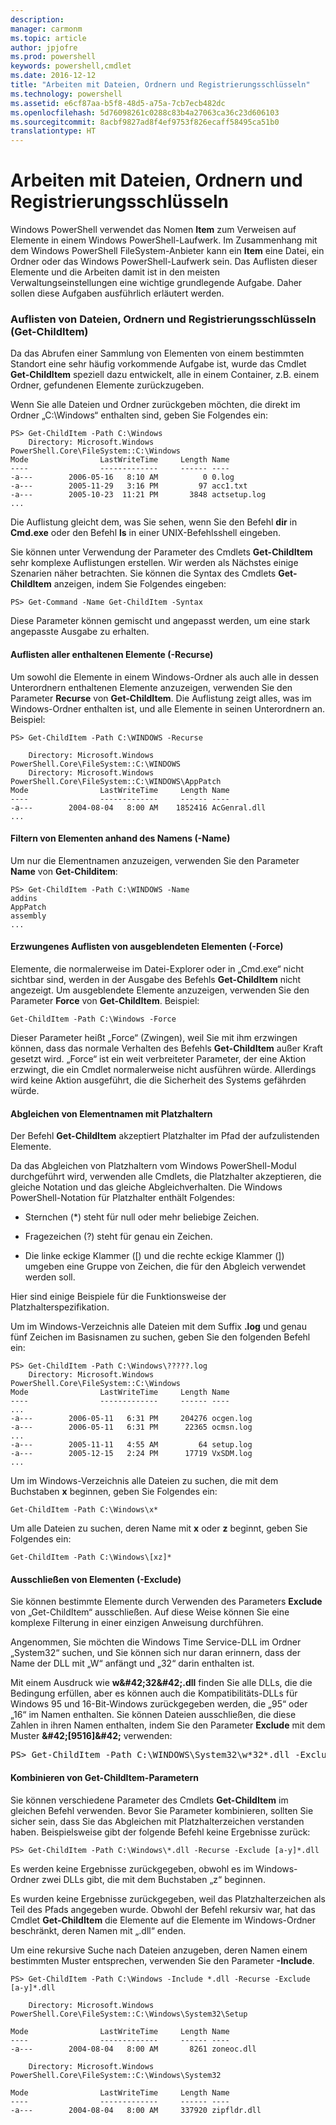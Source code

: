 ```yaml
---
description: 
manager: carmonm
ms.topic: article
author: jpjofre
ms.prod: powershell
keywords: powershell,cmdlet
ms.date: 2016-12-12
title: "Arbeiten mit Dateien, Ordnern und Registrierungsschlüsseln"
ms.technology: powershell
ms.assetid: e6cf87aa-b5f8-48d5-a75a-7cb7ecb482dc
ms.openlocfilehash: 5d76098261c0288c83b4a27063ca36c23d606103
ms.sourcegitcommit: 8acbf9827ad8f4ef9753f826ecaff58495ca51b0
translationtype: HT
---
```

# <a name="working-with-files-folders-and-registry-keys"></a>Arbeiten mit Dateien, Ordnern und Registrierungsschlüsseln
Windows PowerShell verwendet das Nomen **Item** zum Verweisen auf Elemente in einem Windows PowerShell-Laufwerk. Im Zusammenhang mit dem Windows PowerShell FileSystem-Anbieter kann ein **Item** eine Datei, ein Ordner oder das Windows PowerShell-Laufwerk sein. Das Auflisten dieser Elemente und die Arbeiten damit ist in den meisten Verwaltungseinstellungen eine wichtige grundlegende Aufgabe. Daher sollen diese Aufgaben ausführlich erläutert werden.

### <a name="enumerating-files-folders-and-registry-keys-get-childitem"></a>Auflisten von Dateien, Ordnern und Registrierungsschlüsseln (Get-ChildItem)
Da das Abrufen einer Sammlung von Elementen von einem bestimmten Standort eine sehr häufig vorkommende Aufgabe ist, wurde das Cmdlet **Get-ChildItem** speziell dazu entwickelt, alle in einem Container, z.B. einem Ordner, gefundenen Elemente zurückzugeben.

Wenn Sie alle Dateien und Ordner zurückgeben möchten, die direkt im Ordner „C:\\Windows“ enthalten sind, geben Sie Folgendes ein:

```
PS> Get-ChildItem -Path C:\Windows
    Directory: Microsoft.Windows PowerShell.Core\FileSystem::C:\Windows
Mode                LastWriteTime     Length Name
----                -------------     ------ ----
-a---        2006-05-16   8:10 AM          0 0.log
-a---        2005-11-29   3:16 PM         97 acc1.txt
-a---        2005-10-23  11:21 PM       3848 actsetup.log
...
```

Die Auflistung gleicht dem, was Sie sehen, wenn Sie den Befehl **dir** in **Cmd.exe** oder den Befehl **ls** in einer UNIX-Befehlsshell eingeben.

Sie können unter Verwendung der Parameter des Cmdlets **Get-ChildItem** sehr komplexe Auflistungen erstellen. Wir werden als Nächstes einige Szenarien näher betrachten. Sie können die Syntax des Cmdlets **Get-ChildItem** anzeigen, indem Sie Folgendes eingeben:

```
PS> Get-Command -Name Get-ChildItem -Syntax
```

Diese Parameter können gemischt und angepasst werden, um eine stark angepasste Ausgabe zu erhalten.

#### <a name="listing-all-contained-items--recurse"></a>Auflisten aller enthaltenen Elemente (-Recurse)
Um sowohl die Elemente in einem Windows-Ordner als auch alle in dessen Unterordnern enthaltenen Elemente anzuzeigen, verwenden Sie den Parameter **Recurse** von **Get-ChildItem**. Die Auflistung zeigt alles, was im Windows-Ordner enthalten ist, und alle Elemente in seinen Unterordnern an. Beispiel:

```
PS> Get-ChildItem -Path C:\WINDOWS -Recurse

    Directory: Microsoft.Windows PowerShell.Core\FileSystem::C:\WINDOWS
    Directory: Microsoft.Windows PowerShell.Core\FileSystem::C:\WINDOWS\AppPatch
Mode                LastWriteTime     Length Name
----                -------------     ------ ----
-a---        2004-08-04   8:00 AM    1852416 AcGenral.dll
...
```

#### <a name="filtering-items-by-name--name"></a>Filtern von Elementen anhand des Namens (-Name)
Um nur die Elementnamen anzuzeigen, verwenden Sie den Parameter **Name** von **Get-Childitem**:

```
PS> Get-ChildItem -Path C:\WINDOWS -Name
addins
AppPatch
assembly
...
```

#### <a name="forcibly-listing-hidden-items--force"></a>Erzwungenes Auflisten von ausgeblendeten Elementen (-Force)
Elemente, die normalerweise im Datei-Explorer oder in „Cmd.exe“ nicht sichtbar sind, werden in der Ausgabe des Befehls **Get-ChildItem** nicht angezeigt. Um ausgeblendete Elemente anzuzeigen, verwenden Sie den Parameter **Force** von **Get-ChildItem**. Beispiel:

```
Get-ChildItem -Path C:\Windows -Force
```

Dieser Parameter heißt „Force“ (Zwingen), weil Sie mit ihm erzwingen können, dass das normale Verhalten des Befehls **Get-ChildItem** außer Kraft gesetzt wird. „Force“ ist ein weit verbreiteter Parameter, der eine Aktion erzwingt, die ein Cmdlet normalerweise nicht ausführen würde. Allerdings wird keine Aktion ausgeführt, die die Sicherheit des Systems gefährden würde.

#### <a name="matching-item-names-with-wildcards"></a>Abgleichen von Elementnamen mit Platzhaltern
Der Befehl **Get-ChildItem** akzeptiert Platzhalter im Pfad der aufzulistenden Elemente.

Da das Abgleichen von Platzhaltern vom Windows PowerShell-Modul durchgeführt wird, verwenden alle Cmdlets, die Platzhalter akzeptieren, die gleiche Notation und das gleiche Abgleichverhalten. Die Windows PowerShell-Notation für Platzhalter enthält Folgendes:

-   Sternchen (\*) steht für null oder mehr beliebige Zeichen.

-   Fragezeichen (?) steht für genau ein Zeichen.

-   Die linke eckige Klammer (\[) und die rechte eckige Klammer (]) umgeben eine Gruppe von Zeichen, die für den Abgleich verwendet werden soll.

Hier sind einige Beispiele für die Funktionsweise der Platzhalterspezifikation.

Um im Windows-Verzeichnis alle Dateien mit dem Suffix **.log** und genau fünf Zeichen im Basisnamen zu suchen, geben Sie den folgenden Befehl ein:

```
PS> Get-ChildItem -Path C:\Windows\?????.log
    Directory: Microsoft.Windows PowerShell.Core\FileSystem::C:\Windows
Mode                LastWriteTime     Length Name
----                -------------     ------ ----
...
-a---        2006-05-11   6:31 PM     204276 ocgen.log
-a---        2006-05-11   6:31 PM      22365 ocmsn.log
...
-a---        2005-11-11   4:55 AM         64 setup.log
-a---        2005-12-15   2:24 PM      17719 VxSDM.log
...
```

Um im Windows-Verzeichnis alle Dateien zu suchen, die mit dem Buchstaben **x** beginnen, geben Sie Folgendes ein:

```
Get-ChildItem -Path C:\Windows\x*
```

Um alle Dateien zu suchen, deren Name mit **x** oder **z** beginnt, geben Sie Folgendes ein:

```
Get-ChildItem -Path C:\Windows\[xz]*
```

#### <a name="excluding-items--exclude"></a>Ausschließen von Elementen (-Exclude)
Sie können bestimmte Elemente durch Verwenden des Parameters **Exclude** von „Get-ChildItem“ ausschließen. Auf diese Weise können Sie eine komplexe Filterung in einer einzigen Anweisung durchführen.

Angenommen, Sie möchten die Windows Time Service-DLL im Ordner „System32“ suchen, und Sie können sich nur daran erinnern, dass der Name der DLL mit „W“ anfängt und „32“ darin enthalten ist.

Mit einem Ausdruck wie **w\&#42;32\&#42;.dll** finden Sie alle DLLs, die die Bedingung erfüllen, aber es können auch die Kompatibilitäts-DLLs für Windows 95 und 16-Bit-Windows zurückgegeben werden, die „95“ oder „16“ im Namen enthalten. Sie können Dateien ausschließen, die diese Zahlen in ihren Namen enthalten, indem Sie den Parameter **Exclude** mit dem Muster **\&#42;\[9516]\&#42;** verwenden:

<pre>PS> Get-ChildItem -Path C:\WINDOWS\System32\w*32*.dll -Exclude *[9516]* Directory: Microsoft.PowerShell.Core\FileSystem::C:\WINDOWS\System32 Mode                LastWriteTime     Length Name ----                -------------     ------ ---- -a---        2004-08-04   8:00 AM     174592 w32time.dll -a---        2004-08-04   8:00 AM      22016 w32topl.dll -a---        2004-08-04   8:00 AM     101888 win32spl.dll -a---        2004-08-04   8:00 AM     172032 wldap32.dll -a---        2004-08-04   8:00 AM     264192 wow32.dll -a---        2004-08-04   8:00 AM      82944 ws2_32.dll -a---        2004-08-04   8:00 AM      42496 wsnmp32.dll -a---        2004-08-04   8:00 AM      22528 wsock32.dll -a---        2004-08-04   8:00 AM      18432 wtsapi32.dll</pre>

#### <a name="mixing-get-childitem-parameters"></a>Kombinieren von Get-ChildItem-Parametern
Sie können verschiedene Parameter des Cmdlets **Get-ChildItem** im gleichen Befehl verwenden. Bevor Sie Parameter kombinieren, sollten Sie sicher sein, dass Sie das Abgleichen mit Platzhalterzeichen verstanden haben. Beispielsweise gibt der folgende Befehl keine Ergebnisse zurück:

```
PS> Get-ChildItem -Path C:\Windows\*.dll -Recurse -Exclude [a-y]*.dll
```

Es werden keine Ergebnisse zurückgegeben, obwohl es im Windows-Ordner zwei DLLs gibt, die mit dem Buchstaben „z“ beginnen.

Es wurden keine Ergebnisse zurückgegeben, weil das Platzhalterzeichen als Teil des Pfads angegeben wurde. Obwohl der Befehl rekursiv war, hat das Cmdlet **Get-ChildItem** die Elemente auf die Elemente im Windows-Ordner beschränkt, deren Namen mit „.dll“ enden.

Um eine rekursive Suche nach Dateien anzugeben, deren Namen einem bestimmten Muster entsprechen, verwenden Sie den Parameter **-Include**.

```
PS> Get-ChildItem -Path C:\Windows -Include *.dll -Recurse -Exclude [a-y]*.dll

    Directory: Microsoft.Windows PowerShell.Core\FileSystem::C:\Windows\System32\Setup

Mode                LastWriteTime     Length Name
----                -------------     ------ ----
-a---        2004-08-04   8:00 AM       8261 zoneoc.dll

    Directory: Microsoft.Windows PowerShell.Core\FileSystem::C:\Windows\System32

Mode                LastWriteTime     Length Name
----                -------------     ------ ----
-a---        2004-08-04   8:00 AM     337920 zipfldr.dll
```

